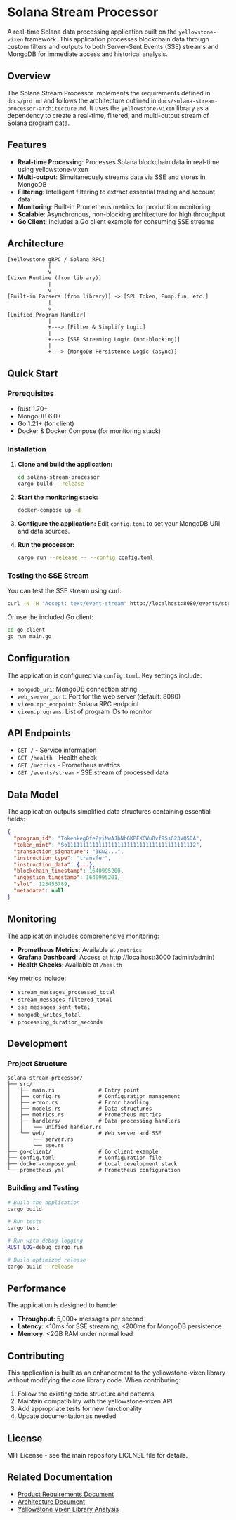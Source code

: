 # Solana Stream Processor

A real-time Solana data processing application built on the `yellowstone-vixen` framework. This application processes blockchain data through custom filters and outputs to both Server-Sent Events (SSE) streams and MongoDB for immediate access and historical analysis.

## Overview

The Solana Stream Processor implements the requirements defined in `docs/prd.md` and follows the architecture outlined in `docs/solana-stream-processor-architecture.md`. It uses the `yellowstone-vixen` library as a dependency to create a real-time, filtered, and multi-output stream of Solana program data.

## Features

- **Real-time Processing**: Processes Solana blockchain data in real-time using yellowstone-vixen
- **Multi-output**: Simultaneously streams data via SSE and stores in MongoDB
- **Filtering**: Intelligent filtering to extract essential trading and account data
- **Monitoring**: Built-in Prometheus metrics for production monitoring
- **Scalable**: Asynchronous, non-blocking architecture for high throughput
- **Go Client**: Includes a Go client example for consuming SSE streams

## Architecture

```
[Yellowstone gRPC / Solana RPC]
             |
             v
[Vixen Runtime (from library)]
             |
             v
[Built-in Parsers (from library)] -> [SPL Token, Pump.fun, etc.]
             |
             v
[Unified Program Handler]
             |
             +---> [Filter & Simplify Logic]
             |
             +---> [SSE Streaming Logic (non-blocking)]
             |
             +---> [MongoDB Persistence Logic (async)]
```

## Quick Start

### Prerequisites

- Rust 1.70+
- MongoDB 6.0+
- Go 1.21+ (for client)
- Docker & Docker Compose (for monitoring stack)

### Installation

1. **Clone and build the application:**
   ```bash
   cd solana-stream-processor
   cargo build --release
   ```

2. **Start the monitoring stack:**
   ```bash
   docker-compose up -d
   ```

3. **Configure the application:**
   Edit `config.toml` to set your MongoDB URI and data sources.

4. **Run the processor:**
   ```bash
   cargo run --release -- --config config.toml
   ```

### Testing the SSE Stream

You can test the SSE stream using curl:
```bash
curl -N -H "Accept: text/event-stream" http://localhost:8080/events/stream
```

Or use the included Go client:
```bash
cd go-client
go run main.go
```

## Configuration

The application is configured via `config.toml`. Key settings include:

- `mongodb_uri`: MongoDB connection string
- `web_server_port`: Port for the web server (default: 8080)
- `vixen.rpc_endpoint`: Solana RPC endpoint
- `vixen.programs`: List of program IDs to monitor

## API Endpoints

- `GET /` - Service information
- `GET /health` - Health check
- `GET /metrics` - Prometheus metrics
- `GET /events/stream` - SSE stream of processed data

## Data Model

The application outputs simplified data structures containing essential fields:

```json
{
  "program_id": "TokenkegQfeZyiNwAJbNbGKPFXCWuBvf9Ss623VQ5DA",
  "token_mint": "So11111111111111111111111111111111111111112",
  "transaction_signature": "3Kw2...",
  "instruction_type": "transfer",
  "instruction_data": {...},
  "blockchain_timestamp": 1640995200,
  "ingestion_timestamp": 1640995201,
  "slot": 123456789,
  "metadata": null
}
```

## Monitoring

The application includes comprehensive monitoring:

- **Prometheus Metrics**: Available at `/metrics`
- **Grafana Dashboard**: Access at http://localhost:3000 (admin/admin)
- **Health Checks**: Available at `/health`

Key metrics include:
- `stream_messages_processed_total`
- `stream_messages_filtered_total`
- `sse_messages_sent_total`
- `mongodb_writes_total`
- `processing_duration_seconds`

## Development

### Project Structure

```
solana-stream-processor/
├── src/
│   ├── main.rs              # Entry point
│   ├── config.rs            # Configuration management
│   ├── error.rs             # Error handling
│   ├── models.rs            # Data structures
│   ├── metrics.rs           # Prometheus metrics
│   ├── handlers/            # Data processing handlers
│   │   └── unified_handler.rs
│   └── web/                 # Web server and SSE
│       ├── server.rs
│       └── sse.rs
├── go-client/               # Go client example
├── config.toml              # Configuration file
├── docker-compose.yml       # Local development stack
└── prometheus.yml           # Prometheus configuration
```

### Building and Testing

```bash
# Build the application
cargo build

# Run tests
cargo test

# Run with debug logging
RUST_LOG=debug cargo run

# Build optimized release
cargo build --release
```

## Performance

The application is designed to handle:
- **Throughput**: 5,000+ messages per second
- **Latency**: <10ms for SSE streaming, <200ms for MongoDB persistence
- **Memory**: <2GB RAM under normal load

## Contributing

This application is built as an enhancement to the yellowstone-vixen library without modifying the core library code. When contributing:

1. Follow the existing code structure and patterns
2. Maintain compatibility with the yellowstone-vixen API
3. Add appropriate tests for new functionality
4. Update documentation as needed

## License

MIT License - see the main repository LICENSE file for details.

## Related Documentation

- [Product Requirements Document](../docs/prd.md)
- [Architecture Document](../docs/solana-stream-processor-architecture.md)
- [Yellowstone Vixen Library Analysis](../docs/yellowstone-vixen-architecture.md)